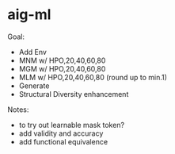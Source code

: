 # aig-ml

Goal:
- Add Env
- MNM w/ HPO,20,40,60,80
- MGM w/ HPO,20,40,60,80
- MLM w/ HPO,20,40,60,80 (round up to min.1)
- Generate
- Structural Diversity enhancement

Notes:
- to try out learnable mask token?
- add validity and accuracy 
- add functional equivalence